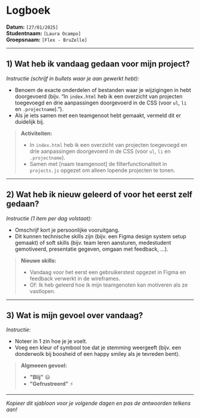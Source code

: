 # Logboek

**Datum:** `[27/01/2025]`  
**Studentnaam:** `[Laura Ocampo]`  
**Groepsnaam:** `[Flex - BruZelle]`

---

## 1) Wat heb ik vandaag gedaan voor mijn project?

_Instructie (schrijf in bullets waar je aan gewerkt hebt):_

- Benoem de exacte onderdelen of bestanden waar je wijzigingen in hebt doorgevoerd (bijv. “In `index.html` heb ik een overzicht van projecten toegevoegd en drie aanpassingen doorgevoerd in de CSS (voor `ul`, `li` en `.projectname`).”).
- Als je iets samen met een teamgenoot hebt gemaakt, vermeld dit er duidelijk bij.

> **Activiteiten:**
>
> - In `index.html` heb ik een overzicht van projecten toegevoegd en drie aanpassingen doorgevoerd in de CSS (voor `ul`, `li` en `.projectname`).
> - Samen met [naam teamgenoot] de filterfunctionaliteit in `projects.js` opgezet om alleen lopende projecten te tonen.

---

## 2) Wat heb ik nieuw geleerd of voor het eerst zelf gedaan?

_Instructie (1 item per dag volstaat):_

- Omschrijf kort je persoonlijke vooruitgang.
- Dit kunnen technische skills zijn (bijv. een Figma design system setup gemaakt) of soft skills (bijv. team leren aansturen, medestudent gemotiveerd, presentatie gegeven, omgaan met feedback, ...).

> **Nieuwe skills:**
>
> - Vandaag voor het eerst een gebruikerstest opgezet in Figma en feedback verwerkt in de wireframes.
> - Of: Ik heb geleerd hoe ik mijn teamgenoten kan motiveren als ze vastlopen.

---

## 3) Wat is mijn gevoel over vandaag?

_Instructie:_

- Noteer in 1 zin hoe je je voelt.
- Voeg een kleur of symbool toe dat je stemming weergeeft (bijv. een donderwolk bij boosheid of een happy smiley als je tevreden bent).

> **Algmeeen gevoel:**
>
> - **"Blij"** :smiley:
> - **"Gefrustreerd"** :zap:

---

_Kopieer dit sjabloon voor je volgende dagen en pas de antwoorden telkens aan!_
